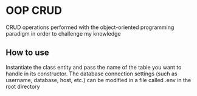 # OOP CRUD
CRUD operations performed with the object-oriented programming paradigm in order to challenge my knowledge

## How to use
Instantiate the class entity and pass the name of the table you want to handle in its constructor. The database connection settings (such as username, database, host, etc.) can be modified in a file called .env in the root directory
